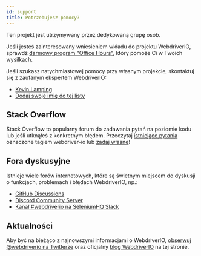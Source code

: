 ```yaml
---
id: support
title: Potrzebujesz pomocy?
---
```


Ten projekt jest utrzymywany przez dedykowaną grupę osób.

Jeśli jesteś zainteresowany wniesieniem wkładu do projektu WebdriverIO, sprawdź [darmowy program "Office Hours"](/blog/2020/07/01/office-hours), który pomoże Ci w Twoich wysiłkach.

Jeśli szukasz natychmiastowej pomocy przy własnym projekcie, skontaktuj się z zaufanym ekspertem WebdriverIO:

- [Kevin Lamping](https://www.codementor.io/@kevinlamping)
- [Dodaj swoje imię do tej listy](https://github.com/webdriverio/webdriverio/edit/master/website/docs/Support.md)

## Stack Overflow

Stack Overflow to popularny forum do zadawania pytań na poziomie kodu lub jeśli utknąłeś z konkretnym błędem. Przeczytaj [istniejące pytania](https://stackoverflow.com/questions/tagged/webdriver-io) oznaczone tagiem webdriver-io lub [zadaj własne](https://stackoverflow.com/questions/ask?tags=webdriver-io)!

## Fora dyskusyjne

Istnieje wiele forów internetowych, które są świetnym miejscem do dyskusji o funkcjach, problemach i błędach WebdriverIO, np.:

- [GitHub Discussions](https://github.com/webdriverio/webdriverio/discussions)
- [Discord Community Server](https://discord.webdriver.io)
- [Kanał #webdriverio na SeleniumHQ Slack](https://join.slack.com/t/seleniumhq/shared_invite/zt-vv33sc0w-VKKQop3WDV_lfrLXGGHvDw)

## Aktualności

Aby być na bieżąco z najnowszymi informacjami o WebdriverIO, [obserwuj @webdriverio na Twitterze](https://twitter.com/webdriverio) oraz oficjalny [blog WebdriverIO](/blog) na tej stronie.